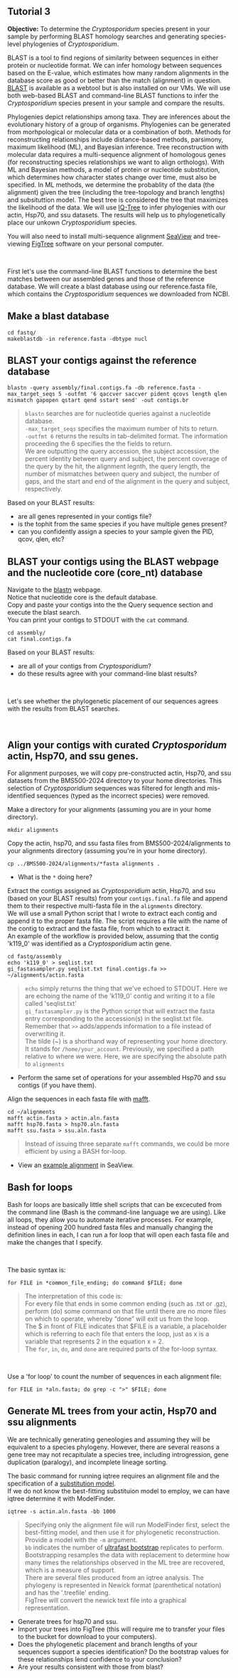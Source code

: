 ## Tutorial 3

**Objective:** To determine the _Cryptosporidum_ species present in your sample by performing BLAST homology searches and generating species-level phylogenies of _Cryptosporidium_.

BLAST is a tool to find regions of similarity between sequences in either protein or nucleotide format.  We can infer homology between sequences
based on the E-value, which estimates how many random alignments in the database score as good or better than the match (alignment) in question.
[BLAST](https://blast.ncbi.nlm.nih.gov/Blast.cgi) is available as a webtool but is also installed on our VMs.
We will use both web-based BLAST and command-line BLAST functions to infer the _Cryptosporidium_ species present in your sample and compare the results.

Phylogenies depict relationships among taxa.  They are inferences about the evolutionary history of a group of organisms.
Phylogenies can be generated from morhpological or molecular data or a combination of both.  Methods for reconstructing
relationships include distance-based methods, parsimony, maximum likelihood (ML), and Bayesian inference. 
Tree reconstruction with molecular data requires a multi-sequence alignment of homologous genes (for reconstructing species relationships we want to align orthologs).
With ML and Bayesian methods, a model of protein or nucleotide substitution, which determines how character states change over time, must also be specified.
In ML methods, we determine the probablity of the data (the alignment) given the tree (including the tree-topology and branch lengths) and subsituttion model. 
The best tree is considered the tree that maximizes the likelihood of the data.  We will use [IQ-Tree](http://www.iqtree.org/) to infer phylogenies
with our actin, Hsp70, and ssu datasets.  The results will help us to phylogenetically place our unkown _Cryptosporidium_ species.

You will also need to install multi-sequence alignment [SeaView](https://doua.prabi.fr/software/seaview) and tree-viewing [FigTree](https://github.com/rambaut/figtree/releases) software on your personal computer.

<br>

First let's use the command-line BLAST functions to determine the best matches between our assembled genes and those of the reference database.
We will create a blast database using our reference.fasta file, which contains the _Cryptosporidium_ sequences we downloaded from NCBI.

## Make a blast database

	cd fastq/
	makeblastdb -in reference.fasta -dbtype nucl

## BLAST your contigs against the reference database

	blastn -query assembly/final.contigs.fa -db reference.fasta -max_target_seqs 5 -outfmt '6 qaccver saccver pident qcovs length qlen mismatch gapopen qstart qend sstart send' -out contigs.br

> `blastn` searches are for nucleotide queries against a nucleotide database. <br>
> `-max_target_seqs` specifies the maximum number of hits to return. <br>
> `-outfmt 6` returns the results in tab-delimited format. The information proceeding the 6 specifies the the fields to return. <br>
> We are outputting the query accession, the subject accession, the percent identity between query and subject, the percent coverage of the query by the hit, the alignment legnth, the query length,
the number of mismatches between query and subject, the number of gaps, and the start and end of the alignment in the query and subject, respectively.<br>

Based on your BLAST results:
*  are all genes represented in your contigs file?
*  is the tophit from the same species if you have multiple genes present?
*  can you confidently assign a species to your sample given the PID, qcov, qlen, etc?


## BLAST your contigs using the BLAST webpage and the nucleotide core (core_nt) database

Navigate to the [blastn](https://blast.ncbi.nlm.nih.gov/Blast.cgi?PROGRAM=blastn&PAGE_TYPE=BlastSearch&LINK_LOC=blasthome) webpage.<br>
Notice that nucleotide core is the default database.<br>
Copy and paste your contigs into the the Query sequence section and execute the blast search.<br> 
You can print your contigs to STDOUT with the `cat` command.

	cd assembly/
	cat final.contigs.fa

Based on your BLAST results:
*  are all of your contigs from _Cryptosporidium_?
*  do these results agree with your command-line blast results?

<br>

Let's see whether the phylogenetic placement of our sequences agrees with the results from BLAST searches.

<br>

## Align your contigs with curated _Cryptosporidum_ actin, Hsp70, and ssu genes.

For alignment purposes, we will copy pre-constructed actin, Hsp70, and ssu datasets from the BMS500-2024 directory to your home directories.
This selection of _Cryptosporidium_ sequences was filtered for length and mis-identified sequences (typed as the incorrect species) were removed.

Make a directory for your alignments (assuming you are in your home directory).

	mkdir alignments

Copy the actin, hsp70, and ssu fasta files from BMS500-2024/alignments to your alignments directory (assuming you're in your home directory).

	cp ../BMS500-2024/alignments/*fasta alignments .

 * What is the `*` doing here?

Extract the contigs assigned as _Cryptosporidium_ actin, Hsp70, and ssu (based on your BLAST results) from your `contigs.final.fa` file and append them to their respective multi-fasta file in the `alignments` directory. <br>
We will use a small Python script that I wrote to extract each contig and append it to the proper fasta file.  The script requires a file with the name of the contig to extract and the fasta file, from which to extract it.<br>
An example of the workflow is provided below, assuming that the contig 'k119_0' was identified as a _Cryptosporidium_ actin gene.

	cd fastq/assembly
	echo 'k119_0' > seqlist.txt
 	gi_fastasampler.py seqlist.txt final.contigs.fa >> ~/alignments/actin.fasta

> `echo` simply returns the thing that we've echoed to STDOUT.  Here we are echoing the name of the 'k119_0' contig and writing it to a file called 'seqlist.txt'<br>
> `gi_fastasampler.py` is the Python script that will extract the fasta entry corresponding to the accession(s) in the seqlist.txt file.<br>
>  Remember that `>>` adds/appends information to a file instead of overwriting it.<br>
> The tilde (~) is a shorthand way of representing your home directory.  It stands for `/home/your_account`.  Previously, we specified a path relative to where we were.  Here, we are specifying the absolute path to `alignments`
* Perform the same set of operations for your assembled Hsp70 and ssu contigs (if you have them).

Align the sequences in each fasta file with [mafft](https://mafft.cbrc.jp/alignment/software/).

	cd ~/alignments
 	mafft actin.fasta > actin.aln.fasta
  	mafft hsp70.fasta > hsp70.aln.fasta
   	mafft ssu.fasta > ssu.aln.fasta


> Instead of issuing three separate `mafft` commands, we could be more efficient by using a BASH for-loop.
* View an [example alignment](https://github.com/elasekness/BMS500C-2024/tree/main/example_alignments) in SeaView.

## Bash for loops


Bash for loops are basically little shell scripts that can be excecuted from the command line (Bash is the command-line language we are using). Like all loops, they allow you to automate iterative processes. For example, instead of opening 200 hundred fasta files and manually changing the definition lines in each, I can run a for loop that will open each fasta file and make the changes that I specify.

<br>

The basic syntax is:

	for FILE in *common_file_ending; do command $FILE; done

> The interpretation of this code is: <br>
> For every file that ends in some common ending (such as .txt or .gz), perform (do) some command on that file until there are no more files on which to operate, whereby “done” will exit us from the loop. <br>
> The $ in front of FILE indicates that $FILE is a variable, a placeholder which is referring to each file that enters the loop, just as x is a variable that represents 2 in the equation x = 2. <br>
> The `for`, `in`, `do`, and `done` are required parts of the for-loop syntax.

<br>

Use a 'for loop' to count the number of sequences in each alignment file:

	for FILE in *aln.fasta; do grep -c ">" $FILE; done


## Generate ML trees from your actin, Hsp70 and ssu alignments

We are technically generating geneologies and assuming they will be equivalent to a species phylogeny.  However, there are several reasons a gene tree may not recapitulate a species tree, including introgression, gene duplication (paralogy), and incomplete lineage sorting.

The basic command for running iqtree requires an alignment file and the specification of a [substitution model](http://www.iqtree.org/doc/Substitution-Models).<br>
If we do not know the best-fitting substituion model to employ, we can have iqtree determine it with ModelFinder.

	iqtree -s actin.aln.fasta -bb 1000

> Specifying only the alignment file will run ModelFinder first, select the best-fitting model, and then use it for phylogenetic reconstruction. <br>
> Provide a model with the `-m` argument. <br>
> `bb` indicates the number of [ultrafast bootstrap](http://www.iqtree.org/doc/Tutorial#assessing-branch-supports-with-ultrafast-bootstrap-approximation) replicates to perform. Bootstrapping resamples the data with replacement to determine how many times the relationships observed in the ML tree are recovered, which is a measure of support. <br>
> There are several files produced from an iqtree analysis.  The phylogeny is represented in Newick format (parenthetical notation) and has the '.treefile' ending. <br>
> FigTree will convert the newick text file into a graphical representation.
* Generate trees for hsp70 and ssu.
* Import your trees into FigTree (this will require me to transfer your files to the bucket for download to your computers).
* Does the phylogenetic placement and branch lengths of your sequences support a species identification? Do the bootstrap values for these relationships lend confidence to your conclusion?
* Are your results consistent with those from blast?


